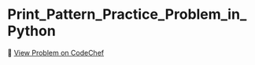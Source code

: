 # Print_Pattern_Practice_Problem_in_Python

🔗 [View Problem on CodeChef](https://www.codechef.com/practice/course/python/LPPYAS02/problems/LPYAS20B)
